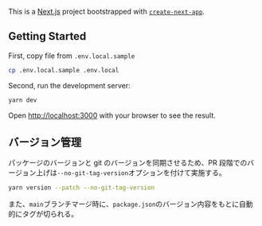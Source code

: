 This is a [Next.js](https://nextjs.org/) project bootstrapped with [`create-next-app`](https://github.com/vercel/next.js/tree/canary/packages/create-next-app).

## Getting Started

First, copy file from `.env.local.sample`

```bash
cp .env.local.sample .env.local
```

Second, run the development server:

```bash
yarn dev
```

Open [http://localhost:3000](http://localhost:3000) with your browser to see the result.

## バージョン管理

パッケージのバージョンと git のバージョンを同期させるため、PR 段階でのバージョン上げは`--no-git-tag-version`オプションを付けて実施する。

```bash
yarn version --patch --no-git-tag-version
```

また、`main`ブランチマージ時に、`package.json`のバージョン内容をもとに自動的にタグが切られる。
